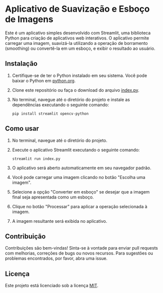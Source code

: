 # Aplicativo de Suavização e Esboço de Imagens

Este é um aplicativo simples desenvolvido com Streamlit, uma biblioteca Python para criação de aplicativos web interativos. O aplicativo permite carregar uma imagem, suavizá-la utilizando a operação de borramento (smoothing) ou convertê-la em um esboço, e exibir o resultado ao usuário.

## Instalação

1. Certifique-se de ter o Python instalado em seu sistema. Você pode baixar o Python em [python.org](https://www.python.org/).

2. Clone este repositório ou faça o download do arquivo [index.py](index.py).

3. No terminal, navegue até o diretório do projeto e instale as dependências executando o seguinte comando:
    ```
    pip install streamlit opencv-python
    ```

## Como usar

1. No terminal, navegue até o diretório do projeto.

2. Execute o aplicativo Streamlit executando o seguinte comando:
    ```
    streamlit run index.py
    ```

3. O aplicativo será aberto automaticamente em seu navegador padrão.

4. Você pode carregar uma imagem clicando no botão "Escolha uma imagem".

5. Selecione a opção "Converter em esboço" se desejar que a imagem final seja apresentada como um esboço.

6. Clique no botão "Processar" para aplicar a operação selecionada à imagem.

7. A imagem resultante será exibida no aplicativo.

## Contribuição

Contribuições são bem-vindas! Sinta-se à vontade para enviar pull requests com melhorias, correções de bugs ou novos recursos. Para sugestões ou problemas encontrados, por favor, abra uma issue.

## Licença

Este projeto está licenciado sob a licença [MIT](LICENSE).
